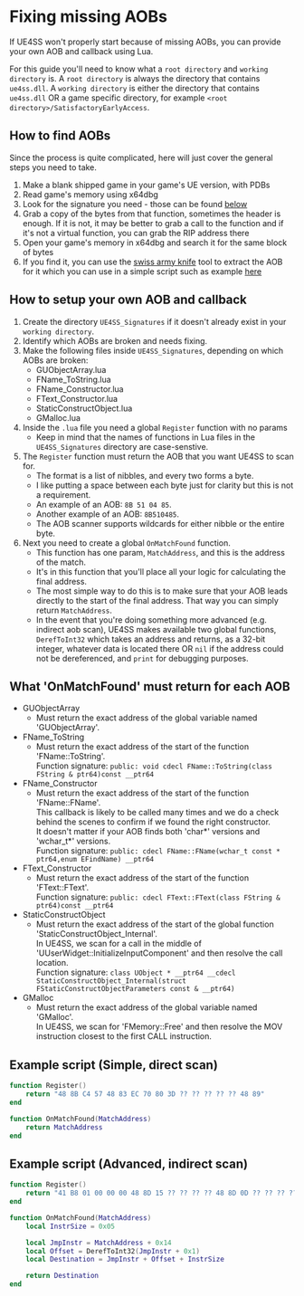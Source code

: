 # Fixing missing AOBs

If UE4SS won't properly start because of missing AOBs, you can provide your own AOB and callback using Lua.

For this guide you'll need to know what a `root directory` and `working directory` is.
A `root directory` is always the directory that contains `ue4ss.dll`.
A `working directory` is either the directory that contains `ue4ss.dll` OR a game specific directory, for example `<root directory>/SatisfactoryEarlyAccess`.

## How to find AOBs

Since the process is quite complicated, here will just cover the general steps you need to take.

1. Make a blank shipped game in your game's UE version, with PDBs
2. Read game's memory using x64dbg
3. Look for the signature you need - those can be found [below](#what-onmatchfound-must-return-for-each-aob)
4. Grab a copy of the bytes from that function, sometimes the header is enough. If it is not, it may be better to grab a call to the function and if it's not a virtual function, you can grab the RIP address there
5. Open your game's memory in x64dbg and search it for the same block of bytes
6. If you find it, you can use the [swiss army knife](https://github.com/Nukem9/SwissArmyKnife) tool to extract the AOB for it which you can use in a simple script such as example [here](#example-script-simple-direct-scan)

## How to setup your own AOB and callback

1. Create the directory `UE4SS_Signatures` if it doesn't already exist in your `working directory`.
2. Identify which AOBs are broken and needs fixing.
3. Make the following files inside `UE4SS_Signatures`, depending on which AOBs are broken:
    - GUObjectArray.lua
    - FName_ToString.lua
    - FName_Constructor.lua
    - FText_Constructor.lua
    - StaticConstructObject.lua
    - GMalloc.lua
4. Inside the `.lua` file you need a global `Register` function with no params
    - Keep in mind that the names of functions in Lua files in the `UE4SS_Signatures` directory are case-senstive.
5. The `Register` function must return the AOB that you want UE4SS to scan for.
    - The format is a list of nibbles, and every two forms a byte.  
    - I like putting a space between each byte just for clarity but this is not a requirement. 
    - An example of an AOB: `8B 51 04 85`.
    - Another example of an AOB: `8B510485`.
    - The AOB scanner supports wildcards for either nibble or the entire byte.
6. Next you need to create a global `OnMatchFound` function.
    - This function has one param, `MatchAddress`, and this is the address of the match.
    - It's in this function that you'll place all your logic for calculating the final address.
    - The most simple way to do this is to make sure that your AOB leads directly to the start of the final address. That way you can simply return `MatchAddress`.
    - In the event that you're doing something more advanced (e.g. indirect aob scan), UE4SS makes available two global functions, `DerefToInt32` which takes an address and returns, as a 32-bit integer, whatever data is located there OR `nil` if the address could not be dereferenced, and `print` for debugging purposes.

## What 'OnMatchFound' must return for each AOB
- GUObjectArray
   - Must return the exact address of the global variable named 'GUObjectArray'.
- FName_ToString
   - Must return the exact address of the start of the function 'FName::ToString'.  
     Function signature: `public: void cdecl FName::ToString(class FString & ptr64)const __ptr64`
- FName_Constructor
   - Must return the exact address of the start of the function 'FName::FName'.  
     This callback is likely to be called many times and we do a check behind the scenes to confirm if we found the right constructor.  
     It doesn't matter if your AOB finds both 'char*' versions and 'wchar_t*' versions.  
     Function signature: `public: cdecl FName::FName(wchar_t const * ptr64,enum EFindName) __ptr64`
- FText_Constructor
  - Must return the exact address of the start of the function 'FText::FText'.  
    Function signature: `public: cdecl FText::FText(class FString & ptr64)const __ptr64`
- StaticConstructObject
   - Must return the exact address of the start of the global function 'StaticConstructObject_Internal'.  
     In UE4SS, we scan for a call in the middle of 'UUserWidget::InitializeInputComponent' and then resolve the call location.  
     Function signature: `class UObject * __ptr64 __cdecl StaticConstructObject_Internal(struct FStaticConstructObjectParameters const & __ptr64)`
- GMalloc
     - Must return the exact address of the global variable named 'GMalloc'.  
     In UE4SS, we scan for 'FMemory::Free' and then resolve the MOV instruction closest to the first CALL instruction.

## Example script (Simple, direct scan)

```lua
function Register()
    return "48 8B C4 57 48 83 EC 70 80 3D ?? ?? ?? ?? ?? 48 89"
end

function OnMatchFound(MatchAddress)
    return MatchAddress
end
```

## Example script (Advanced, indirect scan)

```lua
function Register()
    return "41 B8 01 00 00 00 48 8D 15 ?? ?? ?? ?? 48 8D 0D ?? ?? ?? ?? E9"
end

function OnMatchFound(MatchAddress)
    local InstrSize = 0x05

    local JmpInstr = MatchAddress + 0x14
    local Offset = DerefToInt32(JmpInstr + 0x1)
    local Destination = JmpInstr + Offset + InstrSize

    return Destination
end
```
